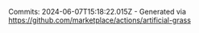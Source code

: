 Commits: 2024-06-07T15:18:22.015Z - Generated via https://github.com/marketplace/actions/artificial-grass
<br>
